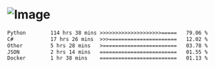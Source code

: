 # ![Image](https://github.com/user-attachments/assets/5f2d2b12-d836-424c-876f-cb0c9a5d9144)

<!--START_SECTION:waka-->

```txt
Python        114 hrs 38 mins >>>>>>>>>>>>>>>>>>>>=====   79.06 %
C#            17 hrs 26 mins  >>>======================   12.02 %
Other         5 hrs 28 mins   >========================   03.78 %
JSON          2 hrs 14 mins   =========================   01.55 %
Docker        1 hr 38 mins    =========================   01.13 %
```

<!--END_SECTION:waka-->
